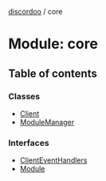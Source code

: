 [discordoo](../README.md) / core

# Module: core

## Table of contents

### Classes

- [Client](../classes/core.client.md)
- [ModuleManager](../classes/core.modulemanager.md)

### Interfaces

- [ClientEventHandlers](../interfaces/core.clienteventhandlers.md)
- [Module](../interfaces/core.module.md)

